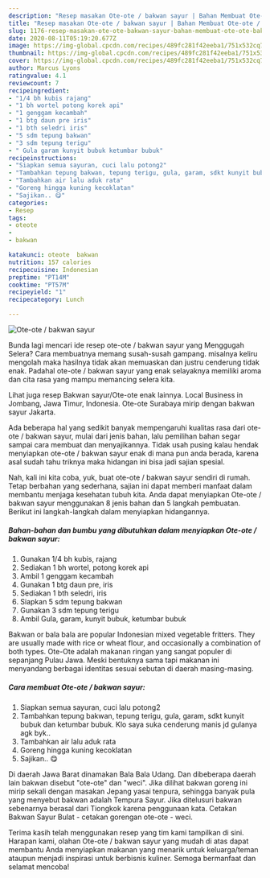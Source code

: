 ```yaml
---
description: "Resep masakan Ote-ote / bakwan sayur | Bahan Membuat Ote-ote / bakwan sayur Yang Enak Dan Mudah"
title: "Resep masakan Ote-ote / bakwan sayur | Bahan Membuat Ote-ote / bakwan sayur Yang Enak Dan Mudah"
slug: 1176-resep-masakan-ote-ote-bakwan-sayur-bahan-membuat-ote-ote-bakwan-sayur-yang-enak-dan-mudah
date: 2020-08-11T05:19:20.677Z
image: https://img-global.cpcdn.com/recipes/489fc281f42eeba1/751x532cq70/ote-ote-bakwan-sayur-foto-resep-utama.jpg
thumbnail: https://img-global.cpcdn.com/recipes/489fc281f42eeba1/751x532cq70/ote-ote-bakwan-sayur-foto-resep-utama.jpg
cover: https://img-global.cpcdn.com/recipes/489fc281f42eeba1/751x532cq70/ote-ote-bakwan-sayur-foto-resep-utama.jpg
author: Marcus Lyons
ratingvalue: 4.1
reviewcount: 7
recipeingredient:
- "1/4 bh kubis rajang"
- "1 bh wortel potong korek api"
- "1 genggam kecambah"
- "1 btg daun pre iris"
- "1 bth seledri iris"
- "5 sdm tepung bakwan"
- "3 sdm tepung terigu"
- " Gula garam kunyit bubuk ketumbar bubuk"
recipeinstructions:
- "Siapkan semua sayuran, cuci lalu potong2"
- "Tambahkan tepung bakwan, tepung terigu, gula, garam, sdkt kunyit bubuk dan ketumbar bubuk. Klo saya suka cenderung manis jd gulanya agk byk.."
- "Tambahkan air lalu aduk rata"
- "Goreng hingga kuning kecoklatan"
- "Sajikan.. 😋"
categories:
- Resep
tags:
- oteote
- 
- bakwan

katakunci: oteote  bakwan 
nutrition: 157 calories
recipecuisine: Indonesian
preptime: "PT14M"
cooktime: "PT57M"
recipeyield: "1"
recipecategory: Lunch

---
```



![Ote-ote / bakwan sayur](https://img-global.cpcdn.com/recipes/489fc281f42eeba1/751x532cq70/ote-ote-bakwan-sayur-foto-resep-utama.jpg)

Bunda lagi mencari ide resep ote-ote / bakwan sayur yang Menggugah Selera? Cara membuatnya memang susah-susah gampang. misalnya keliru mengolah maka hasilnya tidak akan memuaskan dan justru cenderung tidak enak. Padahal ote-ote / bakwan sayur yang enak selayaknya memiliki aroma dan cita rasa yang mampu memancing selera kita.

Lihat juga resep Bakwan sayur/Ote-ote enak lainnya. Local Business in Jombang, Jawa Timur, Indonesia. Ote-ote Surabaya mirip dengan bakwan sayur Jakarta.

Ada beberapa hal yang sedikit banyak mempengaruhi kualitas rasa dari ote-ote / bakwan sayur, mulai dari jenis bahan, lalu pemilihan bahan segar sampai cara membuat dan menyajikannya. Tidak usah pusing kalau hendak menyiapkan ote-ote / bakwan sayur enak di mana pun anda berada, karena asal sudah tahu triknya maka hidangan ini bisa jadi sajian spesial.


Nah, kali ini kita coba, yuk, buat ote-ote / bakwan sayur sendiri di rumah. Tetap berbahan yang sederhana, sajian ini dapat memberi manfaat dalam membantu menjaga kesehatan tubuh kita. Anda dapat menyiapkan Ote-ote / bakwan sayur menggunakan 8 jenis bahan dan 5 langkah pembuatan. Berikut ini langkah-langkah dalam menyiapkan hidangannya.

<!--inarticleads1-->

##### Bahan-bahan dan bumbu yang dibutuhkan dalam menyiapkan Ote-ote / bakwan sayur:

1. Gunakan 1/4 bh kubis, rajang
1. Sediakan 1 bh wortel, potong korek api
1. Ambil 1 genggam kecambah
1. Gunakan 1 btg daun pre, iris
1. Sediakan 1 bth seledri, iris
1. Siapkan 5 sdm tepung bakwan
1. Gunakan 3 sdm tepung terigu
1. Ambil  Gula, garam, kunyit bubuk, ketumbar bubuk


Bakwan or bala bala are popular Indonesian mixed vegetable fritters. They are usually made with rice or wheat flour, and occasionally a combination of both types. Ote-Ote adalah makanan ringan yang sangat populer di sepanjang Pulau Jawa. Meski bentuknya sama tapi makanan ini menyandang berbagai identitas sesuai sebutan di daerah masing-masing. 

<!--inarticleads2-->

##### Cara membuat Ote-ote / bakwan sayur:

1. Siapkan semua sayuran, cuci lalu potong2
1. Tambahkan tepung bakwan, tepung terigu, gula, garam, sdkt kunyit bubuk dan ketumbar bubuk. Klo saya suka cenderung manis jd gulanya agk byk..
1. Tambahkan air lalu aduk rata
1. Goreng hingga kuning kecoklatan
1. Sajikan.. 😋


Di daerah Jawa Barat dinamakan Bala Bala Udang. Dan dibeberapa daerah lain bakwan disebut &#34;ote-ote&#34; dan &#34;weci&#34;. Jika dilihat bakwan goreng ini mirip sekali dengan masakan Jepang yasai tenpura, sehingga banyak pula yang menyebut bakwan adalah Tempura Sayur. Jika ditelusuri bakwan sebenarnya berasal dari Tiongkok karena penggunaan kata. Cetakan Bakwan Sayur Bulat - cetakan gorengan ote-ote - weci. 

Terima kasih telah menggunakan resep yang tim kami tampilkan di sini. Harapan kami, olahan Ote-ote / bakwan sayur yang mudah di atas dapat membantu Anda menyiapkan makanan yang menarik untuk keluarga/teman ataupun menjadi inspirasi untuk berbisnis kuliner. Semoga bermanfaat dan selamat mencoba!
